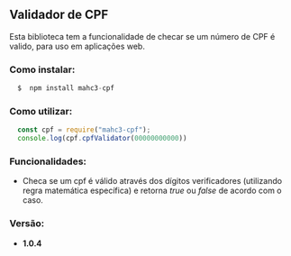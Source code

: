 ## Validador de CPF

Esta biblioteca tem a funcionalidade de checar se um número de CPF é valido, para uso em aplicações web. 

### Como instalar:

```js
  $  npm install mahc3-cpf
```

### Como utilizar:

```js
  const cpf = require("mahc3-cpf");
  console.log(cpf.cpfValidator(00000000000)) 
 ```

### Funcionalidades: 
* Checa se um cpf é válido através dos dígitos verificadores (utilizando regra matemática específica) e retorna *true* ou *false* de acordo com o caso.

### Versão:
* **1.0.4**
